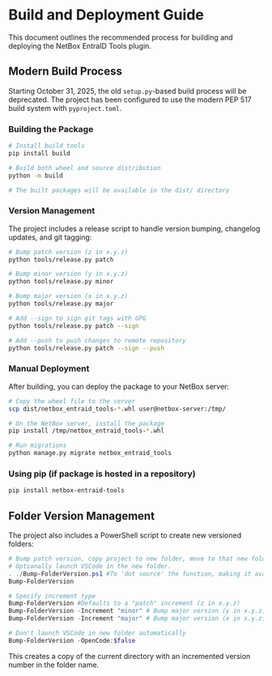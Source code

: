 # Build and Deployment Guide

This document outlines the recommended process for building and deploying the NetBox EntraID Tools plugin.

## Modern Build Process

Starting October 31, 2025, the old `setup.py`-based build process will be deprecated. The project has been configured to use the modern PEP 517 build system with `pyproject.toml`.

### Building the Package

```bash
# Install build tools
pip install build

# Build both wheel and source distribution
python -m build

# The built packages will be available in the dist/ directory
```

### Version Management

The project includes a release script to handle version bumping, changelog updates, and git tagging:

```bash
# Bump patch version (z in x.y.z)
python tools/release.py patch

# Bump minor version (y in x.y.z)
python tools/release.py minor

# Bump major version (x in x.y.z)
python tools/release.py major

# Add --sign to sign git tags with GPG
python tools/release.py patch --sign

# Add --push to push changes to remote repository
python tools/release.py patch --sign --push
```

### Manual Deployment

After building, you can deploy the package to your NetBox server:

```bash
# Copy the wheel file to the server
scp dist/netbox_entraid_tools-*.whl user@netbox-server:/tmp/

# On the NetBox server, install the package
pip install /tmp/netbox_entraid_tools-*.whl

# Run migrations
python manage.py migrate netbox_entraid_tools
```

### Using pip (if package is hosted in a repository)

```bash
pip install netbox-entraid-tools
```

## Folder Version Management

The project also includes a PowerShell script to create new versioned folders:

```powershell
# Bump patch version, copy project to new folder, move to that new folder and  
# Optionally launch VSCode in the new folder.
. ./Bump-FolderVersion.ps1 #To 'dot source' the function, making it available in this session.
Bump-FolderVersion

# Specify increment type
Bump-FolderVersion #Defaults to a "patch" increment (z in x.y.z)
Bump-FolderVersion -Increment "minor" # Bump major version (y in x.y.z)
Bump-FolderVersion -Increment "major" # Bump major version (x in x.y.z)

# Don't launch VSCode in new folder automatically
Bump-FolderVersion -OpenCode:$false
```

This creates a copy of the current directory with an incremented version number in the folder name.
